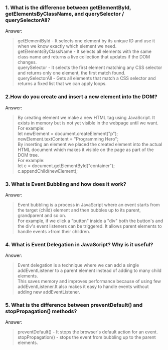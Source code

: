 ### 1. What is the difference between getElementById, getElementsByClassName, and querySelector / querySelectorAll?  
Answer:  
>getElementById - It selects one element by its unique ID and use it when we know exactly which element we need.  
>getElementsByClassName - It selects all elements with the same class name and returns a live collection that updates if the DOM changes.  
>querySelector - It selects the first element matching any CSS selector and returns only one element, the first match found.  
>querySelectorAll - Gets all elements that match a CSS selector and returns a fixed list that we can apply loops.   

### 2.How do you create and insert a new element into the DOM?  
Answer:  
>By creating element we make a new HTML tag using JavaScript. It exists in memory but is not yet visible in the webpage until we want.  
>For example:  
>let newElement = document.createElement("p");  
>newElement.textContent = "Programming Hero";  
>By inserting an element we placed the created element into the actual HTML document which makes it visible on the page as part of the DOM tree.  
>For example:  
>let c = document.getElementById("container");  
>c.appendChild(newElement);   

### 3. What is Event Bubbling and how does it work?  
Answer:  
>Event bubbling is a process in JavaScript where an event starts from the target (child) element and then bubbles up to its parent, grandparent and so on.  
>For example, if we click a "button" inside a "div" both the button's and the div's event listeners can be triggered. It allows parent elements to handle events >from their children.   

### 4. What is Event Delegation in JavaScript? Why is it useful?  
Answer:  
>Event delegation is a technique where we can add a single addEventListener to a parent element instead of adding to many child elements.  
>This saves memory and improves performance because of using few addEventListener.It also makes it easy to handle events without adding new addEventListener.   
### 5. What is the difference between preventDefault() and stopPropagation() methods?  
Answer:  
>preventDefault() - It stops the browser's default action for an event.  
>stopPropagation() - stops the event from bubbling up to the parent elements.

